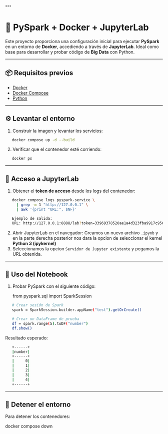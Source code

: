 """
# 🚀 PySpark + Docker + JupyterLab

Este proyecto proporciona una configuración inicial para ejecutar **PySpark** en un entorno de **Docker**, accediendo a través de **JupyterLab**.
Ideal como base para desarrollar y probar código de **Big Data** con Python.

---

## 📦 Requisitos previos

- [Docker](https://docs.docker.com/get-docker/)
- [Docker Compose](https://docs.docker.com/compose/install/)
- [Python](https://www.python.org/downloads/)

---

## ⚙️ Levantar el entorno

1. Construir la imagen y levantar los servicios:
```bash
   docker compose up -d --build
```
2. Verificar que el contenedor esté corriendo:
```bash
   docker ps
```
---

## 🔑 Acceso a JupyterLab

1. Obtener el **token de acceso** desde los logs del contenedor:
```bash
   docker compose logs pyspark-service \
     | grep -m 1 "http://127.0.0.1" \
     | awk '{print "URL:", $NF}'
```
```bash
   Ejemplo de salida:
   URL: http://127.0.0.1:8888/lab?token=33969378520ae1a4d323fba9917c9565271f1a9c3a2c33f4
```
2. Abrir JupyterLab en el navegador:
   Creamos un nuevo archivo `.ipynb` y en la parte derecha posterior nos dara la opcion de seleccionar el kernel **Python 3 (ipykernel)**
3. Seleccionamos la opcion `Servidor de Jupyter existente` y pegamos la URL obtenida.
---

## 📓 Uso del Notebook
1. Probar PySpark con el siguiente código:

   from pyspark.sql import SparkSession
```bash
   # Crear sesión de Spark
   spark = SparkSession.builder.appName("test").getOrCreate()

   # Crear un DataFrame de prueba
   df = spark.range(5).toDF("number")
   df.show()
```
Resultado esperado:
```bash
   +------+
   |number|
   +------+
   |     0|
   |     1|
   |     2|
   |     3|
   |     4|
   +------+
```
---

## 🛑 Detener el entorno

Para detener los contenedores:

   docker compose down

